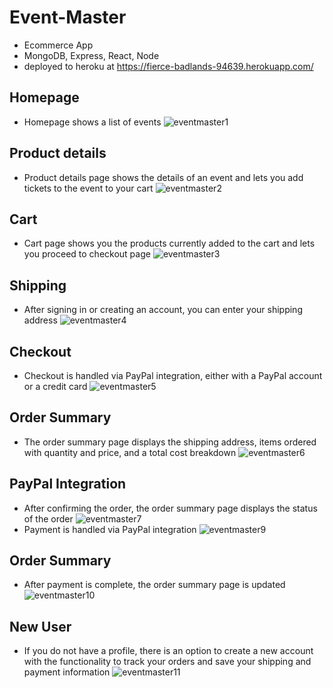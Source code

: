 # Event-Master 

- Ecommerce App
- MongoDB, Express, React, Node
- deployed to heroku at
https://fierce-badlands-94639.herokuapp.com/

## Homepage
- Homepage shows a list of events
![eventmaster1](https://user-images.githubusercontent.com/47723396/183946341-d0a7fc70-47e5-4927-b3b1-84dd9799b541.JPG)

## Product details
- Product details page shows the details of an event and lets you add tickets to the event to your cart
![eventmaster2](https://user-images.githubusercontent.com/47723396/183946421-bca43c92-0e42-4cd1-9197-90c8bd2073d1.JPG)

## Cart
- Cart page shows you the products currently added to the cart and lets you proceed to checkout page
![eventmaster3](https://user-images.githubusercontent.com/47723396/183946430-6a73728d-6ed6-4047-b757-eb5c124f40fd.JPG)

## Shipping
- After signing in or creating an account, you can enter your shipping address
![eventmaster4](https://user-images.githubusercontent.com/47723396/183947909-7b171a81-8a79-462b-bc5f-bdcde6b5c1b0.JPG)

## Checkout
- Checkout is handled via PayPal integration, either with a PayPal account or a credit card
![eventmaster5](https://user-images.githubusercontent.com/47723396/183946456-21a282f7-2ae7-403e-9edc-e0ed8c4d600f.JPG)

## Order Summary
- The order summary page displays the shipping address, items ordered with quantity and price, and a total cost breakdown
![eventmaster6](https://user-images.githubusercontent.com/47723396/183946465-48905963-3cce-44cf-b83d-4630d81151c0.JPG)

## PayPal Integration
- After confirming the order, the order summary page displays the status of the order
![eventmaster7](https://user-images.githubusercontent.com/47723396/183946552-d5bb3066-52a6-4f17-896d-4208ce1dfa53.JPG)
- Payment is handled via PayPal integration
![eventmaster9](https://user-images.githubusercontent.com/47723396/183946870-225762fb-4dda-4425-932d-82666f08a2d0.JPG)

## Order Summary
- After payment is complete, the order summary page is updated
![eventmaster10](https://user-images.githubusercontent.com/47723396/183946886-1cc085ee-e606-4f0a-b49f-aca4005ec970.JPG)

## New User
- If you do not have a profile, there is an option to create a new account with the functionality to track your orders and save your shipping and payment information
![eventmaster11](https://user-images.githubusercontent.com/47723396/183946897-976d5816-281d-4a84-8632-826134810e66.JPG)
